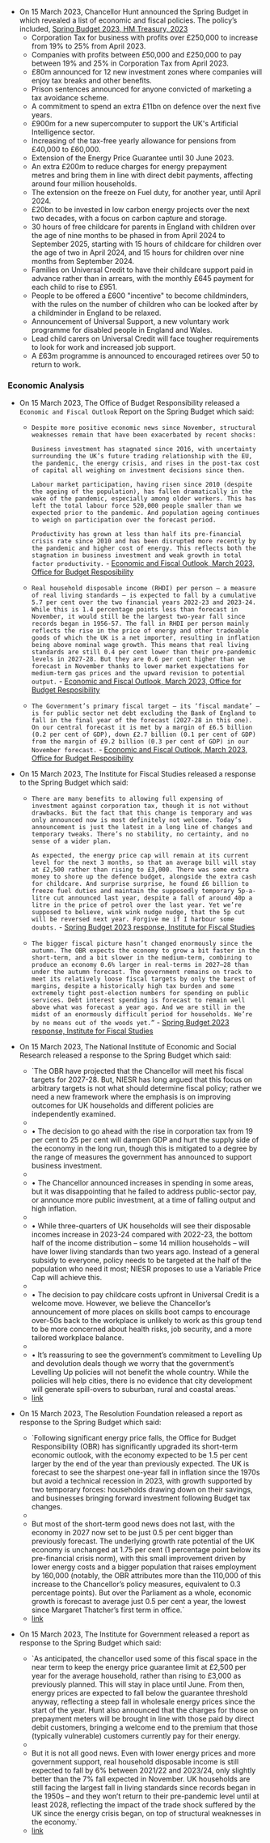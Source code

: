 - On 15 March 2023, Chancellor Hunt announced the Spring Budget in which revealed a list of economic and fiscal policies. The policy’s included, [Spring Budget 2023, HM Treasury, 2023](https://assets.publishing.service.gov.uk/government/uploads/system/uploads/attachment_data/file/1144441/Web_accessible_Budget_2023.pdf)
    - Corporation Tax for business with profits over £250,000 to increase from 19% to 25% from April 2023.
    - Companies with profits between £50,000 and £250,000 to pay between 19% and 25% in Corporation Tax from April 2023.
    - £80m announced for 12 new investment zones where companies will enjoy tax breaks and other benefits.
    - Prison sentences announced for anyone convicted of marketing a tax avoidance scheme.
    - A commitment to spend an extra £11bn on defence over the next five years.
    - £900m for a new supercomputer to support the UK's Artificial Intelligence sector.
    - Increasing of the tax-free yearly allowance for pensions from £40,000 to £60,000.
    - Extension of the Energy Price Guarantee until 30 June 2023.
    - An extra £200m to reduce charges for energy prepayment metres and bring them in line with direct debit payments, affecting around four million households.
    - The extension on the freeze on Fuel duty, for another year, until April 2024.
    - £20bn to be invested in low carbon energy projects over the next two decades, with a focus on carbon capture and storage.
    - 30 hours of free childcare for parents in England with children over the age of nine months to be phased in from April 2024 to September 2025, starting with 15 hours of childcare for children over the age of two in April 2024, and 15 hours for children over nine months from September 2024.
    - Families on Universal Credit to have their childcare support paid in advance rather than in arrears, with the monthly £645 payment for each child to rise to £951.
    - People to be offered a £600 "incentive" to become childminders, with the rules on the number of children who can be looked after by a childminder in England to be relaxed.
    - Announcement of Universal Support, a new voluntary work programme for disabled people in England and Wales.
    - Lead child carers on Universal Credit will face tougher requirements to look for work and increased job support.
    - A £63m programme is announced to encouraged retirees over 50 to return to work.
### Economic Analysis
- On 15 March 2023, The Office of Budget Responsibility released a `Economic and Fiscal Outlook` Report on the Spring Budget which said:
    - `Despite more positive economic news since November, structural weaknesses remain that have been exacerbated by recent shocks:`
      
      `Business investment has stagnated since 2016, with uncertainty surrounding the UK’s future trading relationship with the EU, the pandemic, the energy crisis, and rises in the post-tax cost of capital all weighing on investment decisions since then.`
      
      `Labour market participation, having risen since 2010 (despite the ageing of the population), has fallen dramatically in the wake of the pandemic, especially among older workers. This has left the total labour force 520,000 people smaller than we expected prior to the pandemic. And population ageing continues to weigh on participation over the forecast period.`
      
      `Productivity has grown at less than half its pre-financial crisis rate since 2010 and has been disrupted more recently by the pandemic and higher cost of energy. This reflects both the stagnation in business investment and weak growth in total factor productivity.` - [Economic and Fiscal Outlook, March 2023, Office for Budget Resposibility](https://obr.uk/docs/dlm_uploads/OBR-EFO-March-2023_Web_Accessible.pdf)
    - `Real household disposable income (RHDI) per person – a measure of real living standards – is expected to fall by a cumulative 5.7 per cent over the two financial years 2022-23 and 2023-24. While this is 1.4 percentage points less than forecast in November, it would still be the largest two-year fall since records began in 1956-57. The fall in RHDI per person mainly reflects the rise in the price of energy and other tradeable goods of which the UK is a net importer, resulting in inflation being above nominal wage growth. This means that real living standards are still 0.4 per cent lower than their pre-pandemic levels in 2027-28. But they are 0.6 per cent higher than we forecast in November thanks to lower market expectations for medium-term gas prices and the upward revision to potential output.` - [Economic and Fiscal Outlook, March 2023, Office for Budget Resposibility](https://obr.uk/docs/dlm_uploads/OBR-EFO-March-2023_Web_Accessible.pdf)
    - `The Government’s primary fiscal target – its ‘fiscal mandate’ – is for public sector net debt excluding the Bank of England to fall in the final year of the forecast (2027-28 in this one). On our central forecast it is met by a margin of £6.5 billion (0.2 per cent of GDP), down £2.7 billion (0.1 per cent of GDP) from the margin of £9.2 billion (0.3 per cent of GDP) in our November forecast.` - [Economic and Fiscal Outlook, March 2023, Office for Budget Resposibility](https://obr.uk/docs/dlm_uploads/OBR-EFO-March-2023_Web_Accessible.pdf)
- On 15 March 2023, The Institute for Fiscal Studies released a response to the Spring Budget which said:
    - `There are many benefits to allowing full expensing of investment against corporation tax, though it is not without drawbacks. But the fact that this change is temporary and was only announced now is most definitely not welcome. Today’s announcement is just the latest in a long line of changes and temporary tweaks. There’s no stability, no certainty, and no sense of a wider plan.`
      
      `As expected, the energy price cap will remain at its current level for the next 3 months, so that an average bill will stay at £2,500 rather than rising to £3,000. There was some extra money to shore up the defence budget, alongside the extra cash for childcare. And surprise surprise, he found £6 billion to freeze fuel duties and maintain the supposedly temporary 5p-a-litre cut announced last year, despite a fall of around 40p a litre in the price of petrol over the last year. Yet we’re supposed to believe, wink wink nudge nudge, that the 5p cut will be reversed next year. Forgive me if I harbour some doubts.` - [Spring Budget 2023 response, Institute for Fiscal Studies](https://ifs.org.uk/articles/spring-budget-2023-response)
    - `The bigger fiscal picture hasn’t changed enormously since the autumn. The OBR expects the economy to grow a bit faster in the short-term, and a bit slower in the medium-term, combining to produce an economy 0.6% larger in real-terms in 2027–28 than under the autumn forecast. The government remains on track to meet its relatively loose fiscal targets by only the barest of margins, despite a historically high tax burden and some extremely tight post-election numbers for spending on public services. Debt interest spending is forecast to remain well above what was forecast a year ago. And we are still in the midst of an enormously difficult period for households. We’re by no means out of the woods yet.”` - [Spring Budget 2023 response, Institute for Fiscal Studies](https://ifs.org.uk/articles/spring-budget-2023-response)
- On 15 March 2023, The National Institute of Economic and Social Research released a response to the Spring Budget which said:
    - `The OBR have projected that the Chancellor will meet his fiscal targets for 2027-28. But, NIESR has long argued that this focus on arbitrary targets is not what should determine fiscal policy; rather we need a new framework where the emphasis is on improving outcomes for UK households and different policies are independently examined.  
    -   
    - • The decision to go ahead with the rise in corporation tax from 19 per cent to 25 per cent will dampen GDP and hurt the supply side of the economy in the long run, though this is mitigated to a degree by the range of measures the government has announced to support business investment.  
    -   
    - • The Chancellor announced increases in spending in some areas, but it was disappointing that he failed to address public-sector pay, or announce more public investment, at a time of falling output and high inflation.  
    -   
    - • While three-quarters of UK households will see their disposable incomes increase in 2023-24 compared with 2022-23, the bottom half of the income distribution – some 14 million households – will have lower living standards than two years ago. Instead of a general subsidy to everyone, policy needs to be targeted at the half of the population who need it most; NIESR proposes to use a Variable Price Cap will achieve this.  
    -   
    - • The decision to pay childcare costs upfront in Universal Credit is a welcome move. However, we believe the Chancellor’s announcement of more places on skills boot camps to encourage over-50s back to the workplace is unlikely to work as this group tend to be more concerned about health risks, job security, and a more tailored workplace balance.  
    -   
    - • It’s reassuring to see the government’s commitment to Levelling Up and devolution deals though we worry that the government’s Levelling Up policies will not benefit the whole country. While the policies will help cities, there is no evidence that city development will generate spill-overs to suburban, rural and coastal areas.`  
    - [link](https://www.niesr.ac.uk/wp-content/uploads/2023/03/2023-Spring-Budget-Reaction.pdf)
    
- On 15 March 2023, The Resolution Foundation released a report as response to the Spring Budget which said:
    
    - `Following significant energy price falls, the Office for Budget Responsibility (OBR) has significantly upgraded its short-term economic outlook, with the economy expected to be 1.5 per cent larger by the end of the year than previously expected. The UK is forecast to see the sharpest one-year fall in inflation since the 1970s but avoid a technical recession in 2023, with growth supported by two temporary forces: households drawing down on their savings, and businesses bringing forward investment following Budget tax changes.  
    -   
    - But most of the short-term good news does not last, with the economy in 2027 now set to be just 0.5 per cent bigger than previously forecast. The underlying growth rate potential of the UK economy is unchanged at 1.75 per cent (1 percentage point below its pre-financial crisis norm), with this small improvement driven by lower energy costs and a bigger population that raises employment by 160,000 (notably, the OBR attributes more than the 110,000 of this increase to the Chancellor’s policy measures, equivalent to 0.3 percentage points). But over the Parliament as a whole, economic growth is forecast to average just 0.5 per cent a year, the lowest since Margaret Thatcher’s first term in office.`  
    - [link](https://www.resolutionfoundation.org/app/uploads/2023/03/Were-going-on-a-growth-hunt.pdf)
    
- On 15 March 2023, The Institute for Government released a report as response to the Spring Budget which said:
    
    - `As anticipated, the chancellor used some of this fiscal space in the near term to keep the energy price guarantee limit at £2,500 per year for the average household, rather than rising to £3,000 as previously planned. This will stay in place until June. From then, energy prices are expected to fall below the guarantee threshold anyway, reflecting a steep fall in wholesale energy prices since the start of the year. Hunt also announced that the charges for those on prepayment meters will be brought in line with those paid by direct debit customers, bringing a welcome end to the premium that those (typically vulnerable) customers currently pay for their energy.  
    -   
    - But it is not all good news. Even with lower energy prices and more government support, real household disposable income is still expected to fall by 6% between 2021/22 and 2023/24, only slightly better than the 7% fall expected in November. UK households are still facing the largest fall in living standards since records began in the 1950s – and they won’t return to their pre-pandemic level until at least 2028, reflecting the impact of the trade shock suffered by the UK since the energy crisis began, on top of structural weaknesses in the economy.`  
    - [link](https://www.instituteforgovernment.org.uk/sites/default/files/publications/autumn-statement-2022-public-services.pdf)
    